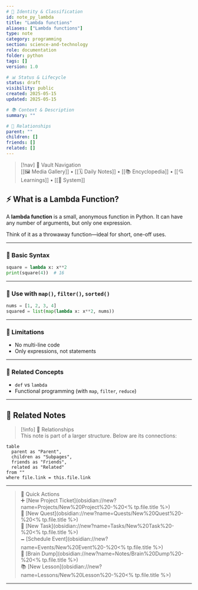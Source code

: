 ```yaml
---
# 📄 Identity & Classification
id: note_py_lambda
title: "Lambda functions"
aliases: ["Lambda functions"]
type: note
category: programming
section: science-and-technology
role: documentation
folder: python
tags: []
version: 1.0

# 📊 Status & Lifecycle
status: draft
visibility: public
created: 2025-05-15
updated: 2025-05-15

# 📚 Context & Description
summary: ""

# 🧱 Relationships
parent: ""
children: []
friends: []
related: []
---
```



> [!nav] 🧱 Vault Navigation  
> [[🖼 Media Gallery]] • [[🗓 Daily Notes]] • [[📚 Encyclopedia]] • [[💘 Learnings]] • [[🧠 System]]

## ⚡ What is a Lambda Function?

A **lambda function** is a small, anonymous function in Python. It can have any number of arguments, but only one expression.

Think of it as a throwaway function—ideal for short, one-off uses.

---

### 🧪 Basic Syntax

```python
square = lambda x: x**2
print(square(4))  # 16
```

---

### 🔁 Use with `map()`, `filter()`, `sorted()`

```python
nums = [1, 2, 3, 4]
squared = list(map(lambda x: x**2, nums))
```

---

### 🚫 Limitations

- No multi-line code
- Only expressions, not statements

---

### 🔗 Related Concepts

- `def` vs `lambda`
- Functional programming (with `map`, `filter`, `reduce`)


---

## 🔗 Related Notes

> [!info] 🧠 Relationships  
> This note is part of a larger structure. Below are its connections:

```dataview
table
  parent as "Parent",
  children as "Subpages",
  friends as "Friends",
  related as "Related"
from ""
where file.link = this.file.link
```

---

> 🌛 Quick Actions  
> ➕ [New Project Ticket](obsidian://new?name=Projects/New%20Project%20-%20<% tp.file.title %>)  
> 🌹 [New Quest](obsidian://new?name=Quests/New%20Quest%20-%20<% tp.file.title %>)  
> 🎯 [New Task](obsidian://new?name=Tasks/New%20Task%20-%20<% tp.file.title %>)  
> 🗕 [Schedule Event](obsidian://new?name=Events/New%20Event%20-%20<% tp.file.title %>)  
> 📝 [Brain Dump](obsidian://new?name=Notes/Brain%20Dump%20-%20<% tp.file.title %>)  
> 📚 [New Lesson](obsidian://new?name=Lessons/New%20Lesson%20-%20<% tp.file.title %>)

---